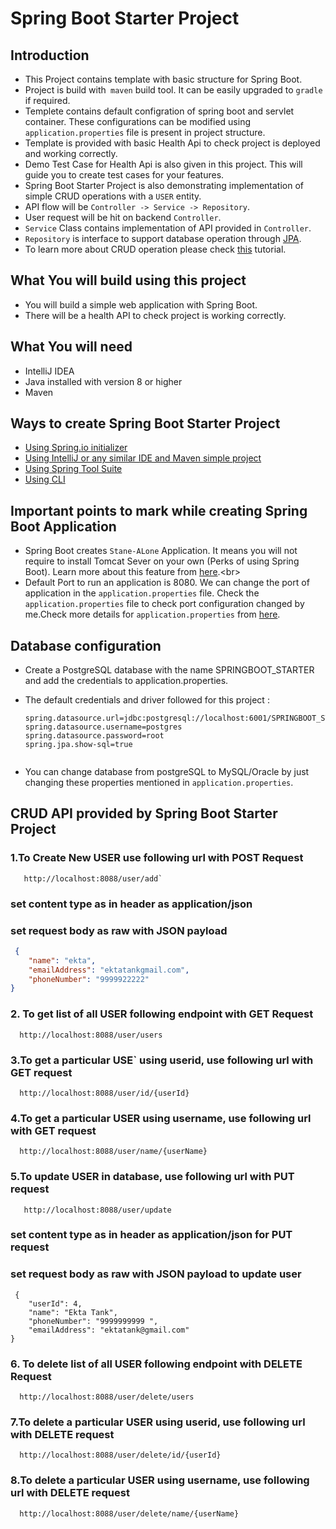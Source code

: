 # Spring Boot Starter Project

##  Introduction
*   This Project contains template with basic structure for Spring Boot.<br>
*   Project is build with` maven` build tool. It can be easily upgraded to `gradle` if required.<br>
*   Templete contains default configration of spring boot and servlet container. These configurations can be modified  using  `application.properties` file is present in project structure.<br>
*   Template is provided with basic Health Api to check project is deployed and working correctly.
*   Demo Test Case for Health Api is also given in this project. This will guide you to create test cases for your features. 
*   Spring Boot Starter Project is also demonstrating implementation of simple CRUD operations with a `USER` entity.
*   API flow will be  `Controller -> Service -> Repository`.
*   User request will be hit on backend   `Controller`.
*   `Service` Class contains implementation of API provided in  `Controller`.
*   `Repository` is interface to support database operation through  [JPA](https://docs.spring.io/spring-data/jpa/docs/1.3.4.RELEASE/reference/html/jpa.repositories.html).
*   To learn more about CRUD operation please check [this](https://examples.javacodegeeks.com/enterprise-java/spring/boot/spring-boot-crud-operations-example/) tutorial.

##  What You will build using this project
*   You will build a simple web application with Spring Boot.<br>
*   There will be a health API to check project is working correctly.<br>

##  What You will need
*   IntelliJ IDEA<br>
*   Java installed with version 8 or higher<br>
*   Maven<br>

##  Ways to create Spring Boot Starter Project
*   [Using Spring.io initializer](https://www.javacodegeeks.com/2018/02/create-spring-boot-project-spring-initializer.html)
*   [Using IntelliJ or any similar IDE and Maven simple project](https://www.jetbrains.com/help/idea/spring-boot.html)
*   [Using Spring Tool Suite](https://www.javatpoint.com/creating-spring-boot-project-using-sts)
*   [Using CLI](https://www.tutorialspoint.com/springbootcli/springbootcli_creating_project.htm)

##  Important points to mark while creating Spring Boot Application
*   Spring Boot creates ```Stane-ALone``` Application. It means you will not require to install Tomcat Sever on your own (Perks of using Spring Boot). Learn more about this feature from [here](https://dzone.com/articles/what-is-spring-boot#:~:text=Being%20Standalone,applications%20that%20you%20can%20run.&text=You%20may%20think%20that%20running,run%20command%20and%20everything%20works.).<br>
*   Default Port to run an application is 8080. We can change the port of application in the `application.properties` file. Check the `application.properties` file to check port configuration changed by me.Check more details for `application.properties`  from  [here](https://www.javatpoint.com/spring-boot-properties).

## Database configuration 
*   Create a PostgreSQL database with the name  SPRINGBOOT_STARTER and add the credentials to application.properties. <br/>

*   The default credentials and driver followed for this project :<br/>
    ```spring.datasource.driver-class-name=org.postgresql.Driver
    spring.datasource.url=jdbc:postgresql://localhost:6001/SPRINGBOOT_STARTER
    spring.datasource.username=postgres
    spring.datasource.password=root
    spring.jpa.show-sql=true


*   You can change database from postgreSQL to MySQL/Oracle by just changing these properties mentioned in `application.properties`. <br/>

## CRUD API provided by Spring Boot Starter Project 

### 1.To Create New USER use following url with POST Request
````
   http://localhost:8088/user/add`
````
### set content type as in header as application/json
### set request body as raw with JSON payload

```json
 {
    "name": "ekta",
    "emailAddress": "ektatankgmail.com",
    "phoneNumber": "9999922222"
}
```
### 2. To get list of all USER following endpoint with GET Request
````
  http://localhost:8088/user/users
````
### 3.To get a particular  USE` using userid, use following url with GET request
````
  http://localhost:8088/user/id/{userId}
````
### 4.To get a particular  USER using username, use following url with GET request
````
  http://localhost:8088/user/name/{userName}
````
### 5.To update USER in database, use following url with PUT request
````
   http://localhost:8088/user/update
````
### set content type as in header as application/json for PUT request
### set request body as raw with JSON payload to update user

````
 {
    "userId": 4,
    "name": "Ekta Tank",
    "phoneNumber": "9999999999 ",
    "emailAddress": "ektatank@gmail.com"
}
````
### 6. To delete list of all USER following endpoint with DELETE Request
````
  http://localhost:8088/user/delete/users
````
### 7.To delete a particular USER using userid, use following url with DELETE request
````
  http://localhost:8088/user/delete/id/{userId}
````
### 8.To delete a particular USER using username, use following url with DELETE request
````
  http://localhost:8088/user/delete/name/{userName}
````
